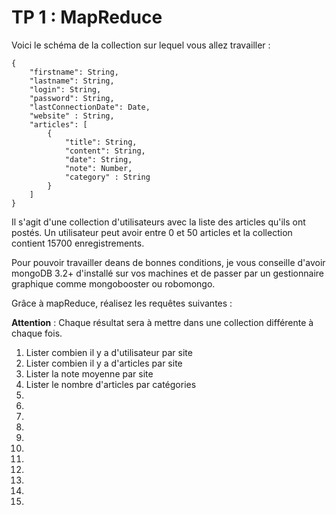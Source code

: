 # TP 1 : MapReduce

Voici le schéma de la collection sur lequel vous allez travailler :

```
{
    "firstname": String,
    "lastname": String,
    "login": String,
    "password": String,
    "lastConnectionDate": Date,
    "website" : String,
    "articles": [
        {
            "title": String,
            "content": String,
            "date": String,
            "note": Number,
            "category" : String
        }
    ]
}
```

Il s'agit d'une collection d'utilisateurs avec la liste des articles qu'ils ont postés. Un utilisateur peut avoir entre 0 et 50 articles et la collection contient 15700 enregistrements.

Pour pouvoir travailler deans de bonnes conditions, je vous conseille d'avoir mongoDB 3.2+ d'installé sur vos machines et de passer par un gestionnaire graphique comme mongobooster ou robomongo.

Grâce à mapReduce, réalisez les requêtes suivantes :

**Attention** : Chaque résultat sera à mettre dans une collection différente à chaque fois.

1. Lister combien il y a d'utilisateur par site
2. Lister combien il y a d'articles par site
3. Lister la note moyenne par site
4. Lister le nombre d'articles par catégories
5.
6.
7.
8.
9.
10.
11.
12.
13.
14.
15.
